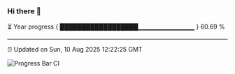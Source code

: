 ### Hi there 👋

⏳ Year progress { ██████████████████▁▁▁▁▁▁▁▁▁▁▁▁ } 60.69 %

---

⏰ Updated on Sun, 10 Aug 2025 12:22:25 GMT

![Progress Bar CI](https://github.com/Shyam-Makwana/GitHub-Actions-Demo/workflows/Progress%20Bar%20CI/badge.svg)

